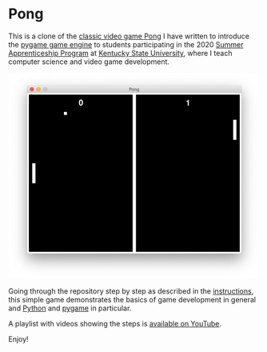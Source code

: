Pong
====

This is a clone of the
[classic video game Pong](https://en.wikipedia.org/wiki/Pong)
I have written to introduce the
[pygame game engine](https://pygame.org)
to students participating in the 2020
[Summer Apprenticeship Program](https://kysu.edu/academics/cafsss/cooperative-extension/4-h-youth-development/summer-apprenticeship-program/)
at [Kentucky State University](https://www.kysu.edu),
where I teach computer science and video game development.

![Image of Pong Game](instructions/pong.png)

Going through the repository step by step as described in the 
[instructions](instructions/pong.md),
this simple game demonstrates the basics of game development in general
and [Python](https://python.org) and [pygame](https://pygame.org) in particular.

A playlist with videos showing the steps is 
[available on YouTube](https://www.youtube.com/playlist?list=PLsGmgprYLmdhoWBwUB-dF-osEhzGBhvS8).

Enjoy!
